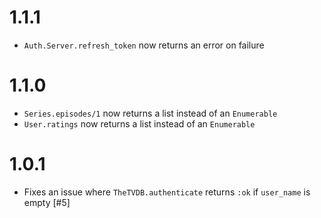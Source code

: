 1.1.1
=====
- `Auth.Server.refresh_token` now returns an error on failure

1.1.0
=====
- `Series.episodes/1` now returns a list instead of an `Enumerable`
- `User.ratings` now returns a list instead of an `Enumerable`

1.0.1
=====
- Fixes an issue where `TheTVDB.authenticate` returns `:ok` if `user_name` is empty [#5]
